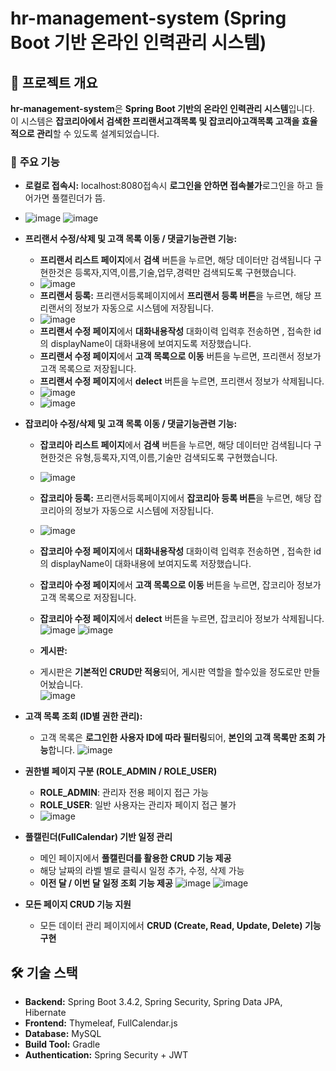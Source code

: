 # hr-management-system (Spring Boot 기반 온라인 인력관리 시스템)

## 📌 프로젝트 개요
**hr-management-system**은 **Spring Boot 기반의 온라인 인력관리 시스템**입니다.  
이 시스템은 **잡코리아에서 검색한 프리랜서고객목록 및 잡코리아고객목록 고객을 효율적으로 관리**할 수 있도록 설계되었습니다.

### 🏢 **주요 기능**
- **로컬로 접속시:** localhost:8080접속시 **로그인을 안하면 접속불가**로그인을 하고 들어가면 풀캘린더가 뜸.
- ![image](https://github.com/user-attachments/assets/fff1b3f4-6f14-49dc-8baf-f02a39ad6dec)
![image](https://github.com/user-attachments/assets/3c581d2e-17d7-4563-838c-2f7f3e4bb40f)


- **프리랜서 수정/삭제 및 고객 목록 이동 / 댓글기능관련 기능:**
  - **프리랜서 리스트 페이지**에서 **검색** 버튼을 누르면, 해당 데이터만 검색됩니다 구현한것은 등록자,지역,이름,기술,업무,경력만 검색되도록 구현했습니다.
   - ![image](https://github.com/user-attachments/assets/a7744c8c-e133-4562-b7bf-29c2e1c9cc21)
  - **프리랜서 등록:** 프리랜서등록페이지에서 **프리랜서 등록 버튼**을 누르면, 해당 프리랜서의 정보가 자동으로 시스템에 저장됩니다.
   - ![image](https://github.com/user-attachments/assets/be63ecfb-6383-43a6-917c-2e115c0114b2)
  - **프리랜서 수정 페이지**에서 **대화내용작성** 대화이력 입력후 전송하면 , 접속한 id의 displayName이 대화내용에 보여지도록 저장했습니다.
   - **프리랜서 수정 페이지**에서 **고객 목록으로 이동** 버튼을 누르면, 프리랜서 정보가 고객 목록으로 저장됩니다.
   - **프리랜서 수정 페이지**에서 **delect** 버튼을 누르면, 프리랜서 정보가 삭제됩니다.
   - ![image](https://github.com/user-attachments/assets/39188348-5c62-4f93-bc3c-a17a9da89f2d)
   - ![image](https://github.com/user-attachments/assets/407befc8-9927-4b69-a10c-8b5ac5de7db3)
  
  
 
- **잡코리아 수정/삭제 및 고객 목록 이동 / 댓글기능관련 기능:**
  - **잡코리아 리스트 페이지**에서 **검색** 버튼을 누르면, 해당 데이터만 검색됩니다 구현한것은 유형,등록자,지역,이름,기술만 검색되도록 구현했습니다.
  - ![image](https://github.com/user-attachments/assets/db3a5f81-fad6-4c7a-99e5-15cfbe155ee5)

  - **잡코리아 등록:** 프리랜서등록페이지에서 **잡코리아 등록 버튼**을 누르면, 해당 잡코리아의 정보가 자동으로 시스템에 저장됩니다.
  - ![image](https://github.com/user-attachments/assets/0c809c48-bf1c-4044-bb04-d118d2fd9fa5)

  - **잡코리아 수정 페이지**에서 **대화내용작성** 대화이력 입력후 전송하면 , 접속한 id의 displayName이 대화내용에 보여지도록 저장했습니다.  
  - **잡코리아 수정 페이지**에서 **고객 목록으로 이동** 버튼을 누르면, 잡코리아 정보가 고객 목록으로 저장됩니다.
  - **잡코리아 수정 페이지**에서 **delect** 버튼을 누르면, 잡코리아 정보가 삭제됩니다.
    ![image](https://github.com/user-attachments/assets/abd58aed-fb7a-4522-932b-33b48826d393)
    ![image](https://github.com/user-attachments/assets/b9426e6a-4edd-41b3-96c6-ed77eaf8c999)

  - **게시판:**  
  - 게시판은 **기본적인 CRUD만 적용**되어, 게시판 역할을 할수있을 정도로만 만들어놨습니다.  
    ![image](https://github.com/user-attachments/assets/153e94f4-e115-46b8-9b36-687a10a4d4ab)

- **고객 목록 조회 (ID별 권한 관리):**  
  - 고객 목록은 **로그인한 사용자 ID에 따라 필터링**되어, **본인의 고객 목록만 조회 가능**합니다.
    ![image](https://github.com/user-attachments/assets/ecbe5706-9b54-4026-bc36-838409d43923)

- **권한별 페이지 구분 (ROLE_ADMIN / ROLE_USER)**  
  - **ROLE_ADMIN**: 관리자 전용 페이지 접근 가능  
  - **ROLE_USER**: 일반 사용자는 관리자 페이지 접근 불가
  - ![image](https://github.com/user-attachments/assets/82af6be8-1f7e-44dd-a276-962f757033e9)

- **풀캘린더(FullCalendar) 기반 일정 관리**  
  - 메인 페이지에서 **풀캘린더를 활용한 CRUD 기능 제공**  
  - 해당 날짜의 라벨 별로 클릭시 일정 추가, 수정, 삭제 가능  
  - **이전 달 / 이번 달 일정 조회 기능 제공**
    ![image](https://github.com/user-attachments/assets/028c4674-adb0-4260-b60d-bfde96ee25f3)
    ![image](https://github.com/user-attachments/assets/8e3d1e10-3982-4264-a18c-4c2663082754)


- **모든 페이지 CRUD 기능 지원**  
  - 모든 데이터 관리 페이지에서 **CRUD (Create, Read, Update, Delete) 기능 구현**  

## 🛠 기술 스택
- **Backend:** Spring Boot 3.4.2, Spring Security, Spring Data JPA, Hibernate
- **Frontend:** Thymeleaf, FullCalendar.js
- **Database:** MySQL
- **Build Tool:** Gradle
- **Authentication:** Spring Security + JWT

